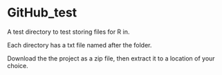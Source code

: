 # GitHub_test
A test directory to test storing files for R in.

Each directory has a txt file named after the folder.

Download the the project as a zip file, then extract it to a location of your choice. 
